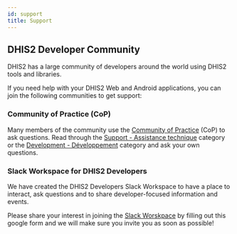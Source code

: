 ```yaml
---
id: support
title: Support 
---
```


## DHIS2 Developer Community 

DHIS2 has a large community of developers around the world using DHIS2 tools and libraries. 

If you need help with your DHIS2 Web and Android applications, you can join the following communities to get support:  

### Community of Practice (CoP)

Many members of the community use the [Community of Practice](https://community.dhis2.org/) (CoP) to ask questions. Read through the [Support - Assistance technique](https://community.dhis2.org/c/support/8) category or the [Development - Développement](https://community.dhis2.org/c/development/10) category and ask your own questions. 

### Slack Workspace for DHIS2 Developers 

We have created the DHIS2 Developers Slack Workspace to have a place to interact, ask questions and to share developer-focused information and events.

Please share your interest in joining the [Slack Worskpace](https://docs.google.com/forms/d/e/1FAIpQLScuPQsMfEcLkCTiR87RhCG8v4eZZTf4CNPCFuAtRndEI211xA/viewform?usp=sf_link) by filling out this google form and we will make sure you invite you as soon as possible! 

<!-- ### Stack Overflow

Some members of the community use Stack Overflow to ask questions. Read through the existing questions tagged with [dhis-2](https://stackoverflow.com/questions/tagged/dhis-2) or ask your own! -->

